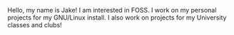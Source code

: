 Hello, my name is Jake!
I am interested in FOSS.
I work on my personal projects for my GNU/Linux install. I also work on projects for my University classes and clubs!
